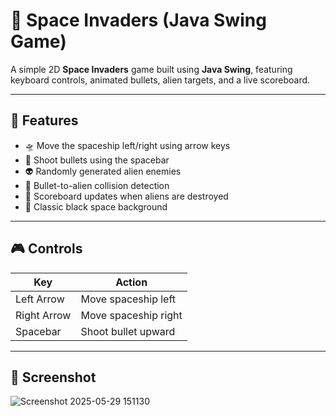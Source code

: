 # 👾 Space Invaders (Java Swing Game)

A simple 2D **Space Invaders** game built using **Java Swing**, featuring keyboard controls, animated bullets, alien targets, and a live scoreboard.

---

## 🚀 Features

- 🛸 Move the spaceship left/right using arrow keys
- 🔫 Shoot bullets using the spacebar
- 👽 Randomly generated alien enemies
- 🎯 Bullet-to-alien collision detection
- 🧮 Scoreboard updates when aliens are destroyed
- 🎨 Classic black space background

---

## 🎮 Controls

| Key        | Action                  |
|------------|--------------------------|
| Left Arrow | Move spaceship left      |
| Right Arrow| Move spaceship right     |
| Spacebar   | Shoot bullet upward      |

---

## 📁 Screenshot
![Screenshot 2025-05-29 151130](https://github.com/user-attachments/assets/4c715e94-ac8d-465e-922c-3ec6092e833a)

